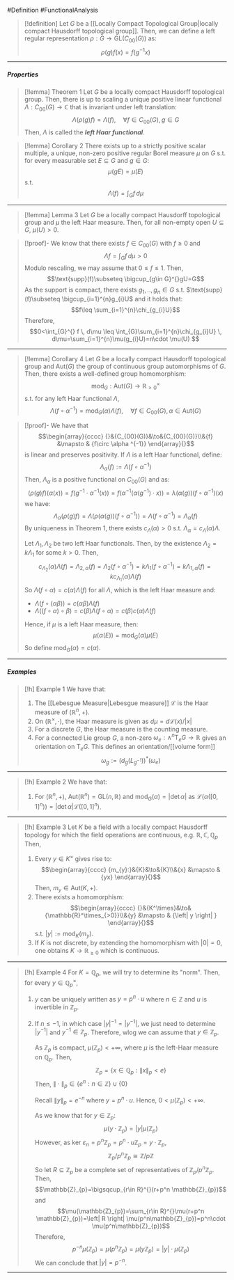 #Definition #FunctionalAnalysis 

> [!definition]
> Let $G$ be a [[Locally Compact Topological Group|locally compact Hausdorff topological group]]. Then, we can define a left regular representation $\rho:G \to \text{GL}(C_{00}(G))$ as: $$\rho(g)f(x)=f(g^{-1}x)$$
---
##### Properties

> [!lemma] Theorem 1
> Let $G$ be a locally compact Hausdorff topological group. Then, there is up to scaling a unique positive linear functional $\Lambda :C_{00}(G)\to \mathbb{C}$ that is invariant under left translation: $$\Lambda(\rho(g)f)=\Lambda(f), \quad \forall f\in C_{00}(G),g\in G$$Then, $\Lambda$ is called the ***left Haar functional***.

> [!lemma] Corollary 2
> There exists up to a strictly positive scalar multiple, a unique, non-zero positive regular Borel measure $\mu$ on $G$ s.t. for every measurable set $E\subseteq G$ and $g\in G$: $$\mu(gE)=\mu(E)$$ s.t. $$\Lambda(f)=\int_{G}^{} f \, d\mu $$
---
> [!lemma] Lemma 3
> Let $G$ be a locally compact Hausdorff topological group and $\mu$ the left Haar measure. Then, for all non-empty open $U\subseteq G$, $\mu(U)>0$.

> [!proof]-
> We know that there exists $f\in C_{00}(G)$ with $f\geq 0$ and $$\Lambda f=\int_{G}^{} f \, d\mu >0$$Modulo rescaling, we may assume that $0\leq f\leq 1$. Then, $$\text{supp}(f)\subseteq \bigcup_{g\in G}^{}gU=G$$As the support is compact, there exists $g_{1},..,g_{n}\in G$ s.t. $\text{supp}(f)\subseteq \bigcup_{i=1}^{n}g_{i}U$ and it holds that: $$f\leq \sum_{i=1}^{n}\chi_{g_{i}U}$$Therefore, $$0<\int_{G}^{} f \, d\mu \leq \int_{G}\sum_{i=1}^{n}\chi_{g_{i}U}  \, d\mu=\sum_{i=1}^{n}\mu(g_{i}U)=n\cdot \mu(U) $$
---
> [!lemma] Corollary 4
> Let $G$ be a locally compact Hausdorff topological group and $\text{Aut}(G)$ the group of continuous group automorphisms of $G$. Then, there exists a well-defined group homomorphism: $$\text{mod}_{G}:\text{Aut}(G)\to \mathbb{R}_{>0}^\times$$s.t. for any left Haar functional $\Lambda$, $$\Lambda(f\circ \alpha ^{-1})=\text{mod}_{G}(\alpha)\Lambda(f),\quad \forall f\in C_{00}(G),\alpha\in \text{Aut}(G)$$

> [!proof]-
> We have that $$\begin{array}{cccc} {}&{C_{00}(G)}&\to&{C_{00}(G)}\\&{f} &\mapsto & {f\circ \alpha ^{-1}} \end{array}{}$$is linear and preserves positivity. If $\Lambda$ is a left Haar functional, define: $$\Lambda_{\alpha}(f):=\Lambda(f\circ \alpha ^{-1})$$Then, $\Lambda_{\alpha}$ is a positive functional on $C_{00}(G)$ and as:
> $$(\rho(g)f)(\alpha(x))=f(g^{-1}\cdot \alpha ^{-1}(x))=f(\alpha ^{-1}(\alpha(g^{-1})\cdot x))=\lambda(\alpha(g))(f\circ \alpha ^{-1})(x)$$we have:  $$\Lambda_{\alpha}(\rho(g)f)=\Lambda(\rho(\alpha(g))(f\circ \alpha ^{-1}))=\Lambda(f\circ \alpha ^{-1})=\Lambda_{\alpha}(f)$$By uniqueness in Theorem 1, there exists $c_{\Lambda}(\alpha)>0$ s.t. $\Lambda_{\alpha}=c_{\Lambda}(\alpha)\Lambda$.
> 
> Let $\Lambda_{1},\Lambda_{2}$ be two left Haar functionals. Then, by the existence $\Lambda_{2}=k\Lambda_{1}$ for some $k>0$. Then, $$c_{\Lambda_{2}}(\alpha)\Lambda(f)=\Lambda_{2,\alpha}(f)=\Lambda_{2}(f\circ \alpha ^{-1})=k\Lambda_{1}(f\circ \alpha ^{-1})=k\Lambda_{1,\alpha}(f)=kc_{\Lambda_{1}}(\alpha)\Lambda(f)$$
> So $\Lambda(f\circ\alpha)=c(\alpha)\Lambda(f)$ for all $\Lambda$, which is the left Haar measure and:
> - $\Lambda(f\circ(\alpha\beta))=c(\alpha\beta)\Lambda(f)$
> - $\Lambda((f\circ\alpha)\circ\beta)=c(\beta)\Lambda(f\circ\alpha)=c(\beta)c(\alpha)\Lambda(f)$
>   
> Hence, if $\mu$ is a left Haar measure, then: $$\mu(\alpha(E))=\text{mod}_{G}(\alpha)\mu(E)$$So define $\text{mod}_{G}(\alpha)=c(\alpha)$.
---
##### Examples
> [!h] Example 1
> We have that:
> 1. The [[Lebesgue Measure|Lebesgue measure]] $\mathcal{L}$ is the Haar measure of $(\mathbb{R}^n,+)$.
> 2. On $(\mathbb{R}^\times,\cdot)$, the Haar measure is given as $d\mu=d\mathcal{L} (x) / \left| x \right|$
> 3. For a discrete $G$, the Haar measure is the counting measure.
> 4. For a connected Lie group $G$, a non-zero $\omega_{e}:\land^n \text{T}_{e}G\to \mathbb{R}$ gives an orientation on $\text{T}_{e}G$. This defines an orientation/[[volume form]] $$\omega_{g}:=(d_{g}(L_{g^{-1}}))^{*}(\omega_{e})$$

---
> [!h] Example 2
> We have that: 
> 1. For $(\mathbb{R}^n,+)$, $\text{Aut}(\mathbb{R}^n)=\text{GL}(n,\mathbb{R})$ and $\text{mod}_{G}(\alpha)=\left| \det\alpha \right|$ as $\mathcal{L}(\alpha([0,1]^n))=\left| \det\alpha \right|\mathcal{L}([0,1]^n)$.
---
> [!h] Example 3
> Let $K$ be a field with a locally compact Hausdorff topology for which the field operations are continuous, e.g. $\mathbb{R},\mathbb{C},\mathbb{Q}_{p}$ Then, 
> 1. Every $y\in K^\times$ gives rise to: $$\begin{array}{cccc} {m_{y}:}&{K}&\to&{K}\\&{x} &\mapsto & {yx} \end{array}{}$$Then, $m_{y}\in \text{Aut}(K,+)$. 
> 2. There exists a homomorphism: $$\begin{array}{cccc} {}&{K^\times}&\to&{\mathbb{R}^\times_{>0}}\\&{y} &\mapsto & {\left| y \right| } \end{array}{}$$s.t. $\left| y \right|:=\text{mod}_{K}(m_{y})$.
> 3. If $K$ is not discrete, by extending the homomorphism with $\left| 0 \right|=0$, one obtains $K\to \mathbb{R}_{\geq 0}$ which is continuous.
---
> [!h] Example 4
> For $K=\mathbb{Q}_{p}$, we will try to determine its "norm". Then, for every $y\in \mathbb{Q}_{p}^\times$, 
> 1. $y$ can be uniquely written as $y=p^n\cdot u$ where $n\in \mathbb{Z}$ and $u$ is invertible in $\mathbb{Z}_{p}$.
> 2. If $n\leq-1$, in which case $\left| y \right|^{-1}=\left| y^{-1} \right|$, we just need to determine $\left| y^{-1} \right|$ and $y^{-1}\in \mathbb{Z}_{p}$. Therefore, wlog we can assume that $y\in \mathbb{Z}_{p}$. 
>    
>    As $\mathbb{Z}_{p}$ is compact, $\mu(\mathbb{Z}_{p})<+\infty$, where $\mu$ is the left-Haar measure on $\mathbb{Q}_{p}$. Then, $$\mathbb{Z}_{p}=\{ x\in \mathbb{Q}_{p}:\|x\|_{p}<e \}$$Then, $\|\cdot\|_{p}\in \{ e^n:n\in \mathbb{Z} \}\cup \{ 0 \}$
>    
>    Recall $\|y\|_{p}=e^{-n}$ where $y=p^n\cdot u$. Hence, $0<\mu(\mathbb{Z}_{p})<+\infty$.
>    
>    As we know that for $y\in \mathbb{Z}_{p}$: $$\mu(y\cdot \mathbb{Z}_{p})=\left| y \right| \mu(\mathbb{Z}_{p})$$However, as $\text{ker }\varepsilon_{n}=p^n\mathbb{Z}_{p}=p^n\cdot u\mathbb{Z}_{p}=y\cdot \mathbb{Z}_{p}$, $$\mathbb{Z}_{p} / p^n \mathbb{Z}_{p}\cong \mathbb{Z} / p\mathbb{Z}$$ So let $R\subseteq \mathbb{Z}_{p}$ be a complete set of representatives of $\mathbb{Z}_{p} / p^n \mathbb{Z}_{p}$. Then, $$\mathbb{Z}_{p}=\bigsqcup_{r\in R}^{}(r+p^n \mathbb{Z}_{p})$$and $$\mu(\mathbb{Z}_{p})=\sum_{r\in R}^{}\mu(r+p^n \mathbb{Z}_{p})=\left| R \right| \mu(p^n\mathbb{Z}_{p})=p^n\cdot  \mu(p^n\mathbb{Z}_{p})$$Therefore, $$p^{-n}\mu(\mathbb{Z}_{p})=\mu(p^n \mathbb{Z}_{p})=\mu(y\mathbb{Z}_{p})=\left| y \right| \cdot \mu(\mathbb{Z}_{p})$$We can conclude that $\left| y \right|=p^{-n}$.
---
